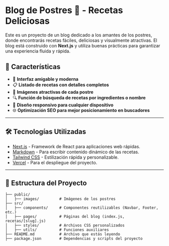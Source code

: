 # Blog de Postres 🍰 - Recetas Deliciosas

Este es un proyecto de un blog dedicado a los amantes de los postres, donde encontrarás recetas fáciles, deliciosas y visualmente atractivas. El blog está construido con **Next.js** y utiliza buenas prácticas para garantizar una experiencia fluida y rápida.

## 🚀 Características

- 🌟 **Interfaz amigable y moderna**  
- 📋 **Listado de recetas con detalles completos**  
- 📸 **Imágenes atractivas de cada postre**  
- 🔍 **Función de búsqueda de recetas por ingredientes o nombre**  
- 📱 **Diseño responsivo para cualquier dispositivo**  
- 🌐 **Optimización SEO para mejor posicionamiento en buscadores**  

---

## 🛠️ Tecnologías Utilizadas

- [Next.js](https://nextjs.org/) - Framework de React para aplicaciones web rápidas.  
- [Markdown](https://www.markdownguide.org/) - Para escribir contenido dinámico de las recetas.  
- [Tailwind CSS](https://tailwindcss.com/) - Estilización rápida y personalizable.  
- [Vercel](https://vercel.com/) - Para el despliegue del proyecto.  

---

## 📂 Estructura del Proyecto

```plaintext
├── public/
│   ├── images/         # Imágenes de los postres
├── src/
│   ├── components/     # Componentes reutilizables (Navbar, Footer, etc.)
│   ├── pages/          # Páginas del blog (index.js, recetas/[slug].js)
│   ├── styles/         # Archivos CSS personalizados
│   ├── utils/          # Funciones auxiliares
├── README.md           # Archivo que estás leyendo
├── package.json        # Dependencias y scripts del proyecto
